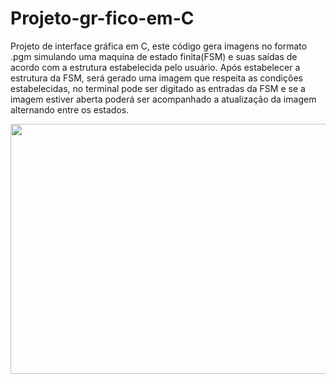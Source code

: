 # Projeto-gr-fico-em-C
Projeto de interface gráfica em C, este código gera imagens no formato .pgm simulando uma maquina de estado finita(FSM) e suas saídas de acordo com a estrutura estabelecida pelo usuário. Após estabelecer a estrutura da FSM, será gerado uma imagem que respeita as condições estabelecidas, no terminal pode ser digitado as entradas da FSM e se a imagem estiver aberta poderá ser acompanhado a atualização da imagem alternando entre os estados.

<img src="https://raw.githubusercontent.com/EwertonPSA/Projeto-grafico-em-C/master/FSM.pgm" width="1700" height="400" />
